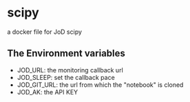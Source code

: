 # scipy
a docker file for JoD scipy

## The Environment variables

* JOD_URL:  the monitoring callback url
* JOD_SLEEP: set the callback pace
* JOD_GIT_URL: the url from which the "notebook" is cloned
* JOD_AK: the API KEY
